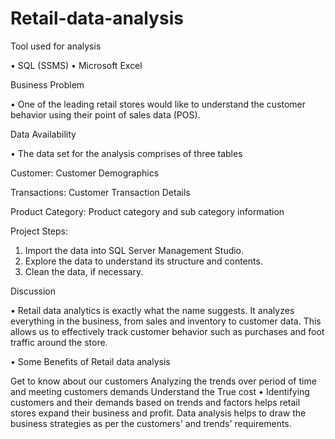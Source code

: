 # Retail-data-analysis

Tool used for analysis

• SQL (SSMS)
• Microsoft Excel


Business Problem

• One of the leading retail stores would like to understand the customer behavior using their point of sales data (POS).

Data Availability

• The data set for the analysis comprises of three tables

Customer: Customer Demographics

Transactions: Customer Transaction Details

Product Category: Product category and sub category information

Project Steps:

1. Import the data into SQL Server Management Studio.
2. Explore the data to understand its structure and contents.
3. Clean the data, if necessary.

Discussion

• Retail data analytics is exactly what the name suggests. It analyzes everything in the business, from sales and inventory to customer data. This allows us to effectively track customer behavior such as purchases and foot traffic around the store.

• Some Benefits of Retail data analysis

Get to know about our customers
Analyzing the trends over period of time and meeting customers demands
Understand the True cost
• Identifying customers and their demands based on trends and factors helps retail stores expand their business and profit. Data analysis helps to draw the business strategies as per the customers' and trends' requirements.
